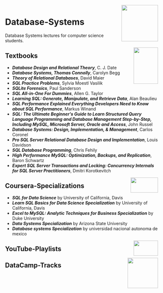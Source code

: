 <img align="right" width="120" height="120" src="https://github.com/cs-MohamedAyman/Computer-Science-Textbooks/blob/master/logos/database-systems.jpg">

# Database-Systems
 Database Systems lectures for computer science students.

<img align="right" width="80" height="120" src="https://github.com/cs-MohamedAyman/Computer-Science-Textbooks/blob/master/logos/textbooks.jpg">

## Textbooks

* ***Database Design and Relational Theory***, C. J. Date
* ***Database Systems, Thomas Connolly***, Carolyn Begg
* ***Theory of Relational Databases***, David Maier
* ***SQL Practice Problems***, Sylvia Moestl Vasilik
* ***SQLite Forensics***, Paul Sanderson
* ***SQL All-in-One For Dummies***, Allen G. Taylor
* ***Learning SQL: Generate, Manipulate, and Retrieve Data***, Alan Beaulieu
* ***SQL Performance Explained Everything Developers Need to Know about SQL Performance***, Markus Winand
* ***SQL: The Ultimate Beginner's Guide to Learn Structured Query Language Programming and Database Management Step-by-Step, Including MySQL, Microsoft Server, Oracle and Access***, John Russel
* ***Database Systems: Design, Implementation, & Management***, Carlos Coronel
* ***Pro SQL Server Relational Database Design and Implementation***, Louis Davidson
* ***SQL Database Programming***, Chris Fehily
* ***High Performance MySQL: Optimization, Backups, and Replication***, Baron Schwartz
* ***Expert SQL Server Transactions and Locking: Concurrency Internals for SQL Server Practitioners***, Dmitri Korotkevitch

<img align="right" width="90" height="50" src="https://github.com/cs-MohamedAyman/Coursera-Specializations/blob/master/organizations-logos/coursera.jpg">

## Coursera-Specializations

* ***SQL for Data Science*** by University of California, Davis
* ***Learn SQL Basics for Data Science Specialization*** by University of California, Davis
* ***Excel to MySQL: Analytic Techniques for Business Specialization*** by Duke University
* ***Data Systems Specialization*** by Arizona State University
* ***Database systems Specialization*** by universidad nacional autonoma de mexico

<img align="right" width="80" height="50" src="https://github.com/cs-MohamedAyman/YouTube-Playlists/blob/master/organizations-logos/youtube.jpg">

## YouTube-Playlists

<img align="right" width="100" height="100" src="https://github.com/cs-MohamedAyman/DataCamp-Tracks/blob/master/organizations-logos/datacamp.jpg">

## DataCamp-Tracks
